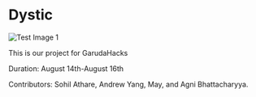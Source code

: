 # Dystic
![Test Image 1](https://cdn.discordapp.com/attachments/743465462792192010/743529831710588998/unknown.png)


This is our project for GarudaHacks

Duration: August 14th-August 16th

Contributors: Sohil Athare, Andrew Yang, May, and Agni Bhattacharyya.


